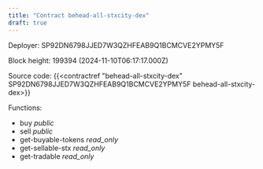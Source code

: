 ```yaml
---
title: "Contract behead-all-stxcity-dex"
draft: true
---
```

Deployer: SP92DN6798JJED7W3QZHFEAB9Q1BCMCVE2YPMY5F


 



Block height: 199394 (2024-11-10T06:17:17.000Z)

Source code: {{<contractref "behead-all-stxcity-dex" SP92DN6798JJED7W3QZHFEAB9Q1BCMCVE2YPMY5F behead-all-stxcity-dex>}}

Functions:

* buy _public_
* sell _public_
* get-buyable-tokens _read_only_
* get-sellable-stx _read_only_
* get-tradable _read_only_
